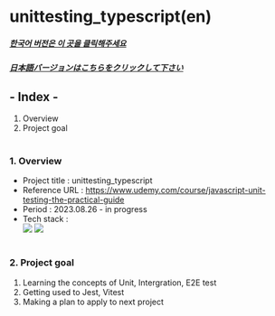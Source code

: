 # unittesting_typescript(en)

##### [한국어 버전은 이 곳을 클릭해주세요](README.md)

##### [日本語バージョンはこちらをクリックして下さい](README_JP.md)

## - Index -

1. Overview
2. Project goal
   </br>
   </br>

### 1. Overview

- Project title : unittesting_typescript
- Reference URL : https://www.udemy.com/course/javascript-unit-testing-the-practical-guide
- Period : 2023.08.26 - in progress
- Tech stack : </br>
  <img src="https://img.shields.io/badge/typescript-3178C6?style=for-the-badge&logo=typescript&logoColor=white"> <img src="https://img.shields.io/badge/vitest-6E9F18?style=for-the-badge&logo=vitest&logoColor=white">
  </br>
  </br>

### 2. Project goal

1. Learning the concepts of Unit, Intergration, E2E test
2. Getting used to Jest, Vitest
3. Making a plan to apply to next project
   </br>
   </br>
